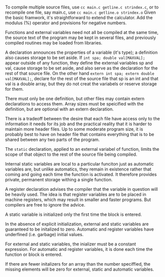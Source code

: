 To compile multiple source files, use `cc main.c getline.c strindex.c`, or to recompile one file, 
say main.c, use `cc main.c getline.o strindex.o`
Given the basic framwork, it's straightforward to extend the calculator. Add the modulus (%) 
operator and provisions for negative numbers.

Functions and external variables need not all be compiled at the same time, the source text of the program 
may be kept in several files, and previously compiled routines may be loaded from libraries.

A declaration announces the properties of a variable (it's type); a definition also causes storage to be set aside.
If `int spa; double val[MAXVAL];` appear outside of any function, they define the external variables sp and val,
cause storage to be set aside, and also serve as the declaration for the rest of that source file. 
On the other hand `extern int spa; extern double val[MAXVAL];`, declare for the rest of the source file
that sp is an int and that val is a double array, but they do not creat the variabels or reserve storage for them.

There must only be one definition, but other files may contain extern declarations to access them. 
Array sizes must be speicified with the definition, but are optional with an extern declaration.

There is a tradeoff between the desire that each file have access only to the information it needs for its job
and the practical reality that it is harder to maintain more header files. Up to some moderate program size, 
it is probably best to have on header file that contains everything that is to be shared between any 
two parts of the program.

The `static` declaration, applied to an external variabel of function, limits the scope of that object 
to the rest of the source file being compiled.

Internal static variables are local to a particular funciton just as automatic variables are, but
unlike automatics, they remain in existence rather that coming and going each time the function is 
activated. It therefore provides private, permanent storage withing a single function.

A register declaration advises the compiler that the variable in question will be heavily used. The 
idea is that register variables are to be placed in machine registers, which may result in smaller and 
faster programs. But compilers are free to ignore the advice.

A static variable is initialized only the first time the block is entered.

In the absence of explicit initialization, external and static variables are guaranteed to be initalized 
to zero. Automatic and register variables have underfined (i.e. garbage) initial values.

For external and static variables, the inializer must be a constant expression. For automatic and register 
variables, it is done each time the function or block is entered.

If there are fewer initalizers for an array than the number speciffied, the missing elements will be 
zero for external, static and automatic variables.

